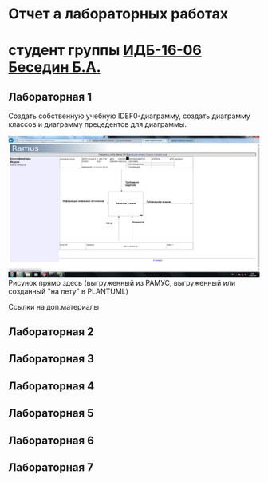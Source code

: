 # Отчет а лабораторных работах
# студент группы [ИДБ-16-06](https://github.com/stankin/design-2018/wiki/list-idb-16-06) [Беседин Б.А.](https://github.com/akumaB)

## Лабораторная 1

Создать собственную учебную IDEF0-диаграмму, создать диаграмму классов и диаграмму прецедентов для диаграммы.

![IDEF0 диаграмма](https://github.com/akumaB/Besedin.github.io/blob/master/idef0Besedin.png)
Рисунок прямо здесь (выгруженный из РАМУС, выгруженный или созданный "на лету" в PLANTUML)

Ссылки на доп.материалы

## Лабораторная 2

## Лабораторная 3

## Лабораторная 4

## Лабораторная 5

## Лабораторная 6

## Лабораторная 7

